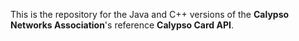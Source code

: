 This is the repository for the Java and C++ versions of the **Calypso Networks Association**'s reference **Calypso Card API**.
